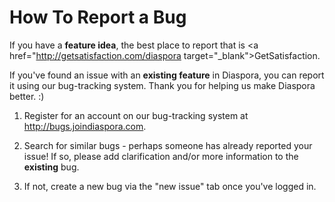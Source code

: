 # How To Report a Bug

If you have a **feature idea**, the best place to report that is <a href="http://getsatisfaction.com/diaspora target="_blank">GetSatisfaction</a>. 

If you've found an issue with an **existing feature** in Diaspora, you can report it using our bug-tracking system. Thank you for helping us make Diaspora better. :)

1. Register for an account on our bug-tracking system at 
<a href="http://bugs.joindiaspora.com/account/register" target="_blank">http://bugs.joindiaspora.com</a>.

2. Search for similar bugs - perhaps someone has already reported your issue! If so, please add
clarification and/or more information to the **existing** bug.

3. If not, create a new bug via the "new issue" tab once you've logged in.

